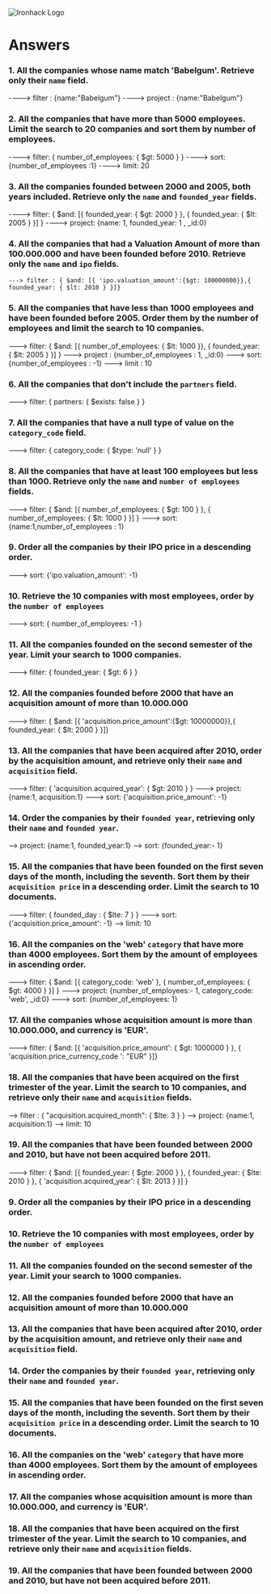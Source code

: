 ![Ironhack Logo](https://i.imgur.com/1QgrNNw.png)

# Answers

### 1. All the companies whose name match 'Babelgum'. Retrieve only their `name` field.

<!-- Your Code Goes Here -->

----> filter : {name:"Babelgum"}
----> project : {name:"Babelgum"}



### 2. All the companies that have more than 5000 employees. Limit the search to 20 companies and sort them by **number of employees**.

<!-- Your Code Goes Here -->

----> filter: { number_of_employees: { $gt: 5000 } }
----> sort: {number_of_employees :1}
----> limit: 20

### 3. All the companies founded between 2000 and 2005, both years included. Retrieve only the `name` and `founded_year` fields.

<!-- Your Code Goes Here -->

----> filter: { $and: [{ founded_year: { $gt: 2000 } }, { founded_year: { $lt: 2005 } }] } 
----> project: {name: 1, founded_year: 1 , _id:0}

### 4. All the companies that had a Valuation Amount of more than 100.000.000 and have been founded before 2010. Retrieve only the `name` and `ipo` fields.

<!-- Your Code Goes Here -->

    ---> filter : { $and: [{ 'ipo.valuation_amount':{$gt: 100000000}},{ founded_year: { $lt: 2010 } }]}


### 5. All the companies that have less than 1000 employees and have been founded before 2005. Order them by the number of employees and limit the search to 10 companies.

<!-- Your Code Goes Here -->

---> filter: { $and: [{ number_of_employees: { $lt: 1000 }}, { founded_year: { $lt: 2005 } }] } 
---> project : {number_of_employees : 1, _id:0}
---> sort: {number_of_employees : -1}
---> limit : 10


### 6. All the companies that don't include the `partners` field.

<!-- Your Code Goes Here -->

---> filter: { partners: { $exists: false } }  


### 7. All the companies that have a null type of value on the `category_code` field.

<!-- Your Code Goes Here -->

---> filter: { category_code: { $type: 'null' } } 

### 8. All the companies that have at least 100 employees but less than 1000. Retrieve only the `name` and `number of employees` fields.

<!-- Your Code Goes Here -->

---> filter: { $and: [{ number_of_employees: { $gt: 100 } }, { number_of_employees: { $lt: 1000 } }] }
---> sort: {name:1,number_of_employees : 1}


### 9. Order all the companies by their IPO price in a descending order.

<!-- Your Code Goes Here -->

---> sort: {'ipo.valuation_amount': -1}

### 10. Retrieve the 10 companies with most employees, order by the `number of employees`

<!-- Your Code Goes Here -->

---> sort: { number_of_employees: -1 }

### 11. All the companies founded on the second semester of the year. Limit your search to 1000 companies.

<!-- Your Code Goes Here -->

---> filter: { founded_year: { $gt: 6 } }

### 12. All the companies founded before 2000 that have an acquisition amount of more than 10.000.000

<!-- Your Code Goes Here -->

---> filter: { $and: [{ 'acquisition.price_amount':{$gt: 10000000}},{ founded_year: { $lt: 2000 } }]}

### 13. All the companies that have been acquired after 2010, order by the acquisition amount, and retrieve only their `name` and `acquisition` field.

<!-- Your Code Goes Here -->

---> filter: { 'acquisition.acquired_year': { $gt: 2010 } }
---> project: {name:1, acquisition:1}
---> sort: {'acquisition.price_amount': -1}





### 14. Order the companies by their `founded year`, retrieving only their `name` and `founded year`.

<!-- Your Code Goes Here -->

--> project: {name:1, founded_year:1}
--> sort: {founded_year:- 1}


### 15. All the companies that have been founded on the first seven days of the month, including the seventh. Sort them by their `acquisition price` in a descending order. Limit the search to 10 documents.

<!-- Your Code Goes Here -->

---> filter: { founded_day : { $lte: 7 } }
---> sort: {'acquisition.price_amount': -1}
--> limit: 10

### 16. All the companies on the 'web' `category` that have more than 4000 employees. Sort them by the amount of employees in ascending order.

<!-- Your Code Goes Here -->

---> filter: { $and: [{ category_code: 'web' }, { number_of_employees: { $gt: 4000 } }] } 
---> project: {number_of_employees:- 1, category_code: 'web', _id:0}
---> sort: {number_of_employees: 1}


### 17. All the companies whose acquisition amount is more than 10.000.000, and currency is 'EUR'.

<!-- Your Code Goes Here -->

---> filter: { $and: [{ 'acquisition.price_amount': { $gt: 1000000 } }, { 'acquisition.price_currency_code
': "EUR" }]}  

### 18. All the companies that have been acquired on the first trimester of the year. Limit the search to 10 companies, and retrieve only their `name` and `acquisition` fields.

<!-- Your Code Goes Here -->

--> filter : { "acquisition.acquired_month": { $lte: 3 } }
--> project: {name:1, acquisition:1}
--> limit: 10



### 19. All the companies that have been founded between 2000 and 2010, but have not been acquired before 2011.

<!-- Your Code Goes Here -->

---> filter: { $and: [{ founded_year: { $gte: 2000 } }, { founded_year: { $lte: 2010 } }, { 'acquisition.acquired_year': { $lt: 2013 } }] } 
### 9. Order all the companies by their IPO price in a descending order.

<!-- Your Code Goes Here -->

### 10. Retrieve the 10 companies with most employees, order by the `number of employees`

<!-- Your Code Goes Here -->

### 11. All the companies founded on the second semester of the year. Limit your search to 1000 companies.

<!-- Your Code Goes Here -->

### 12. All the companies founded before 2000 that have an acquisition amount of more than 10.000.000

<!-- Your Code Goes Here -->

### 13. All the companies that have been acquired after 2010, order by the acquisition amount, and retrieve only their `name` and `acquisition` field.

<!-- Your Code Goes Here -->

### 14. Order the companies by their `founded year`, retrieving only their `name` and `founded year`.

<!-- Your Code Goes Here -->

### 15. All the companies that have been founded on the first seven days of the month, including the seventh. Sort them by their `acquisition price` in a descending order. Limit the search to 10 documents.

<!-- Your Code Goes Here -->

### 16. All the companies on the 'web' `category` that have more than 4000 employees. Sort them by the amount of employees in ascending order.

<!-- Your Code Goes Here -->

### 17. All the companies whose acquisition amount is more than 10.000.000, and currency is 'EUR'.

<!-- Your Code Goes Here -->

### 18. All the companies that have been acquired on the first trimester of the year. Limit the search to 10 companies, and retrieve only their `name` and `acquisition` fields.

<!-- Your Code Goes Here -->

### 19. All the companies that have been founded between 2000 and 2010, but have not been acquired before 2011.

<!-- Your Code Goes Here -->
